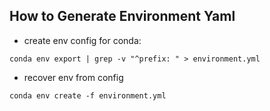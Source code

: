 ## How to Generate Environment Yaml

* create env config for conda:
```shell
conda env export | grep -v "^prefix: " > environment.yml
```
* recover env from config
```
conda env create -f environment.yml
```